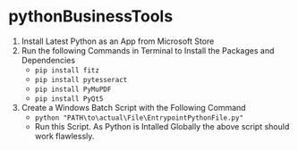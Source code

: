 # pythonBusinessTools

1. Install Latest Python as an App from Microsoft Store
2. Run the following Commands in Terminal to Install the Packages and Dependencies
    - `pip install fitz`
    - `pip install pytesseract`
    - `pip install PyMuPDF`
    - `pip install PyQt5`
3. Create a Windows Batch Script with the Following Command
    - `python "PATH\to\actual\File\EntrypointPythonFile.py"`
    - Run this Script. As Python is Intalled Globally the above script should work flawlessly.
